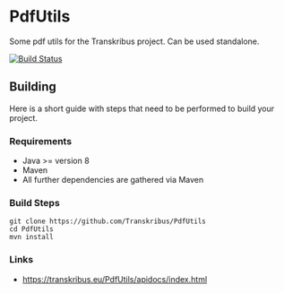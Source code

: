 # PdfUtils
Some pdf utils for the Transkribus project. Can be used standalone.

[![Build Status](http://dbis-halvar.uibk.ac.at/jenkins/buildStatus/icon?job=PdfUtils)](http://dbis-halvar.uibk.ac.at/jenkins/job/PdfUtils)

## Building
Here is a short guide with steps that need to be performed
to build your project.

### Requirements
- Java >= version 8
- Maven
- All further dependencies are gathered via Maven

### Build Steps
```
git clone https://github.com/Transkribus/PdfUtils
cd PdfUtils
mvn install
```

### Links
- https://transkribus.eu/PdfUtils/apidocs/index.html

